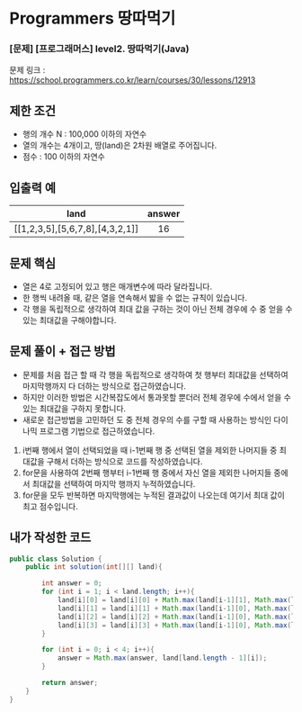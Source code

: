 # **Programmers 땅따먹기**

### [문제] [프로그래머스] level2. 땅따먹기(Java)
문제 링크 : https://school.programmers.co.kr/learn/courses/30/lessons/12913

## **제한 조건**
* 행의 개수 N : 100,000 이하의 자연수
* 열의 개수는 4개이고, 땅(land)은 2차원 배열로 주어집니다.
* 점수 : 100 이하의 자연수

## **입출력 예**

|              land               |answer|
|:-------------------------------:|:---:|
| [[1,2,3,5],[5,6,7,8],[4,3,2,1]] |16|

## 문제 핵심
* 열은 4로 고정되어 있고 행은 매개변수에 따라 달라집니다.
* 한 행씩 내려올 때, 같은 열을 연속해서 밟을 수 없는 규칙이 있습니다.
* 각 행을 독립적으로 생각하여 최대 값을 구하는 것이 아닌 전체 경우에 수 중 얻을 수 있는 최대값을 구해야합니다.


## **문제 풀이 + 접근 방법**
* 문제를 처음 접근 할 때 각 행을 독립적으로 생각하여 첫 행부터 최대값을 선택하여 마지막행까지 다 더하는 방식으로 접근하였습니다.
* 하지만 이러한 방법은 시간복잡도에서 통과못할 뿐더러 전체 경우에 수에서 얻을 수 있는 최대값을 구하지 못합니다.
* 새로운 접근방법을 고민하던 도 중 전체 경우의 수를 구할 때 사용하는 방식인 다이나믹 프로그램 기법으로 접근하였습니다.

1. i번째 행에서 열이 선택되었을 때 i-1번째 행 중 선택된 열을 제외한 나머지들 중 최대값을 구해서 더하는 방식으로 코드를 작성하였습니다.
2. for문을 사용하여 2번째 행부터 i-1번째 행 중에서 자신 열을 제외한 나머지들 중에서 최대값을 선택하여 마지막 행까지 누적하였습니다.
3. for문을 모두 반복하면 마지막행에는 누적된 결과값이 나오는데 여기서 최대 값이 최고 점수입니다.

## **내가 작성한 코드**
```java
public class Solution {
    public int solution(int[][] land){

        int answer = 0;
        for (int i = 1; i < land.length; i++){
            land[i][0] = land[i][0] + Math.max(land[i-1][1], Math.max(land[i-1][2], land[i-1][3]));
            land[i][1] = land[i][1] + Math.max(land[i-1][0], Math.max(land[i-1][2], land[i-1][3]));
            land[i][2] = land[i][2] + Math.max(land[i-1][0], Math.max(land[i-1][1], land[i-1][3]));
            land[i][3] = land[i][3] + Math.max(land[i-1][0], Math.max(land[i-1][1], land[i-1][2]));
        }

        for (int i = 0; i < 4; i++){
            answer = Math.max(answer, land[land.length - 1][i]);
        }

        return answer;
    }
}
```